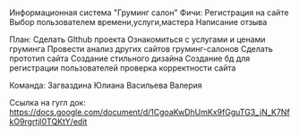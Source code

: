 # 
Информационная система "Груминг салон"
Фичи:
   Регистрация на сайте
   Выбор пользователем времени,услуги,мастера
   Написание отзыва 

План:
Сделать GIthub проекта
Ознакомиться с услугами и ценами груминга
Провести анализ других сайтов груминг-салонов
Сделать прототип сайта
Создание стильного дизайна
Создание бд для регистрации пользователей
проверка корректности сайта


Команда:
Загваздина Юлиана
Васильева Валерия


Ссылка на гугл док: https://docs.google.com/document/d/1CgoaKwDhUmKx9fGguTG3_jN_K7NfkO9rgrtjl0TQKtY/edit


